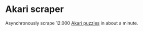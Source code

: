 # Akari scraper
Asynchronously scrape 12.000 [Akari puzzles](https://www.puzzle-light-up.com/) in about a minute.
